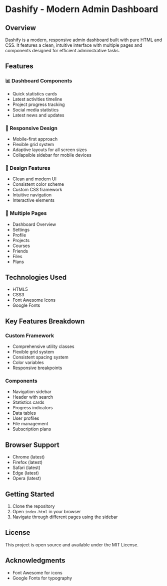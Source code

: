 # Dashify - Modern Admin Dashboard

## Overview
Dashify is a modern, responsive admin dashboard built with pure HTML and CSS. It features a clean, intuitive interface with multiple pages and components designed for efficient administrative tasks.

## Features

### 📊 Dashboard Components
- Quick statistics cards
- Latest activities timeline
- Project progress tracking
- Social media statistics
- Latest news and updates

### 📱 Responsive Design
- Mobile-first approach
- Flexible grid system
- Adaptive layouts for all screen sizes
- Collapsible sidebar for mobile devices

### 🎨 Design Features
- Clean and modern UI
- Consistent color scheme
- Custom CSS framework
- Intuitive navigation
- Interactive elements

### 📄 Multiple Pages
- Dashboard Overview
- Settings
- Profile
- Projects
- Courses
- Friends
- Files
- Plans

## Technologies Used
- HTML5
- CSS3
- Font Awesome Icons
- Google Fonts

## Key Features Breakdown

### Custom Framework
- Comprehensive utility classes
- Flexible grid system
- Consistent spacing system
- Color variables
- Responsive breakpoints

### Components
- Navigation sidebar
- Header with search
- Statistics cards
- Progress indicators
- Data tables
- User profiles
- File management
- Subscription plans

## Browser Support
- Chrome (latest)
- Firefox (latest)
- Safari (latest)
- Edge (latest)
- Opera (latest)

## Getting Started
1. Clone the repository
2. Open `index.html` in your browser
3. Navigate through different pages using the sidebar

## License
This project is open source and available under the MIT License.

## Acknowledgments
- Font Awesome for icons
- Google Fonts for typography
